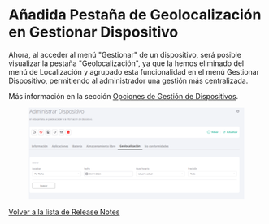# Añadida Pestaña de Geolocalización en Gestionar Dispositivo

Ahora, al acceder al menú "Gestionar" de un dispositivo, será posible visualizar la pestaña "Geolocalización", ya que la hemos eliminado del menú de Localización y agrupado esta funcionalidad en el menú Gestionar Dispositivo, permitiendo al administrador una gestión más centralizada.

Más información en la sección [Opciones de Gestión de Dispositivos](../../portal/dispositivos/lista-de-dispositivos/opciones-de-administracion-de-dispositivos-1.md).

<figure><img src="../../.gitbook/assets/image (202).png" alt=""><figcaption></figcaption></figure>

[Volver a la lista de Release Notes](./)
